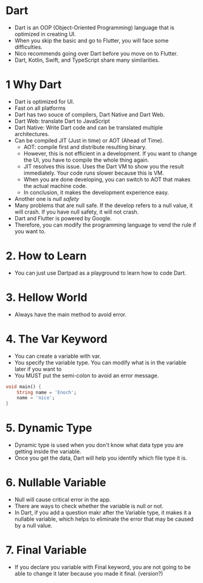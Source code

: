 # Dart

- Dart is an OOP (Object-Oriented Programming) language that is optimized in creating UI.
- When you skip the basic and go to Flutter, you will face some difficulties.
- Nico recommends going over Dart before you move on to Flutter.
- Dart, Kotlin, Swift, and TypeScript share many similarities.

# 1 Why Dart

- Dart is optimized for UI.
- Fast on all platforms
- Dart has two souce of compilers, Dart Native and Dart Web.
- Dart Web: translate Dart to JavaScript
- Dart Native: Write Dart code and can be translated multiple architectures.
- Can be compiled JIT (Just in time) or AOT (Ahead of Time).
    - AOT: compile first and distribute resulting binary.
    - However, this is not efficient in a development. If you want to change the UI, you have to compile the whole thing again.
    - JIT resolves this issue. Uses the Dart VM to show you the result immediately. Your code runs slower because this is VM. 
    - When you are done developing, you can switch to AOT that makes the actual machine code. 
    - In conclusion, it makes the development experience easy.
- Another one is *null safety*
- Many problems that are null safe. If the develop refers to a null value, it will crash. If you have null safety, it will not crash.
- Dart and Flutter is powered by Google. 
- Therefore, you can modify the programming language to vend the rule if you want to.

# 2. How to Learn

- You can just use Dartpad as a playground to learn how to code Dart.


# 3. Hellow World

- Always have the main method to avoid error.

# 4. The Var Keyword

- You can create a variable with var.
- You specify the variable type. You can modify what is in the variable later if you want to 
- You MUST put the semi-colon to avoid an error message.
```dart
void main() {
    String name = 'Enoch';
    name = 'nico';
}
```

# 5. Dynamic Type

- Dynamic type is used when you don't know what data type you are getting inside the variable. 
- Once you get the data, Dart will help you identify which file type it is. 

# 6. Nullable Variable

- Null will cause critical error in the app. 
- There are ways to check whether the variable is null or not.
- In Dart, if you add a question makr after the Variable type, it makes it a nullable variable, which helps to eliminate the error that may be caused by a null value.

# 7. Final Variable

- If you declare you variable with Final keyword, you are not going to be able to change it later because you made it final. (version?)